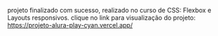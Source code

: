 projeto finalizado com sucesso, realizado no curso de CSS: Flexbox e Layouts responsivos.
clique no link para visualização do projeto: https://projeto-alura-play-cyan.vercel.app/
